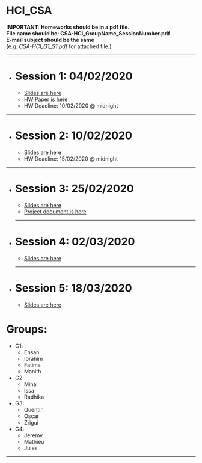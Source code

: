 # HCI_CSA

**IMPORTANT: Homeworks should be in a pdf file.** <br>
**File name should be: CSA-HCI_GroupName_SessionNumber.pdf** <br>
**E-mail subject should be the same** <br>
(e.g. *CSA-HCI_G1_S1.pdf* for attached file.)

---
* # Session 1: 04/02/2020 
  * [Slides are here](https://cloud.irit.fr/index.php/s/G3HBjYy4RF3ZXQW)
  * [HW Paper is here](https://cloud.irit.fr/index.php/s/uXigTlo4788vdw1)
  * HW Deadline: 10/02/2020 @ midnight 
---
* # Session 2: 10/02/2020 
  * [Slides are here](https://cloud.irit.fr/index.php/s/CJWL5fzWdrGSjiS)
  * HW Deadline: 15/02/2020 @ midnight
---
* # Session 3: 25/02/2020 
   * [Slides are here](https://cloud.irit.fr/index.php/s/QmAsL7Kz4VThBtx)
   * [Project document is here](https://cloud.irit.fr/index.php/s/zPyHe7WlbLYVz4R)
   ---
* # Session 4: 02/03/2020 
   * [Slides are here](https://cloud.irit.fr/index.php/s/H8BeuffJi7qbXRW)
   ---
* # Session 5: 18/03/2020
   * [Slides are here](https://cloud.irit.fr/index.php/s/Jlmpmyo8FHJt8US)
# Groups:
* G1:
  * Ehsan
  * Ibrahim
  * Fatima
  * Manith
* G2:
  * Mihai
  * Issa
  * Radhika
* G3:
  * Quentin
  * Oscar
  * Zrigui
* G4:
  * Jeremy
  * Mathieu
  * Jules
---
